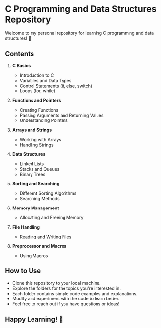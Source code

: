 # C Programming and Data Structures Repository

Welcome to my personal repository for learning C programming and data structures! :rocket:

## Contents

1. **C Basics**

   - Introduction to C
   - Variables and Data Types
   - Control Statements (if, else, switch)
   - Loops (for, while)

2. **Functions and Pointers**

   - Creating Functions
   - Passing Arguments and Returning Values
   - Understanding Pointers

3. **Arrays and Strings**

   - Working with Arrays
   - Handling Strings

4. **Data Structures**

   - Linked Lists
   - Stacks and Queues
   - Binary Trees

5. **Sorting and Searching**

   - Different Sorting Algorithms
   - Searching Methods

6. **Memory Management**

   - Allocating and Freeing Memory

7. **File Handling**

   - Reading and Writing Files

8. **Preprocessor and Macros**
   - Using Macros

## How to Use

- Clone this repository to your local machine.
- Explore the folders for the topics you're interested in.
- Each folder contains simple code examples and explanations.
- Modify and experiment with the code to learn better.
- Feel free to reach out if you have questions or ideas!

## Happy Learning! 🚀
